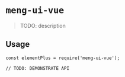 # `meng-ui-vue`

> TODO: description

## Usage

```
const elementPlus = require('meng-ui-vue');

// TODO: DEMONSTRATE API
```
